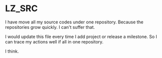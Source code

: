 # LZ_SRC
I have move all my source codes under one repository. Because the repositories grow quickly. I can't suffer that.  

I would update this file every time I add project or release a milestone. So I can trace my actions well if all in one repository.

I think. 

